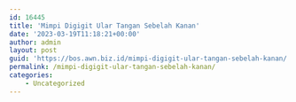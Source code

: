 ```yaml
---
id: 16445
title: 'Mimpi Digigit Ular Tangan Sebelah Kanan'
date: '2023-03-19T11:18:21+00:00'
author: admin
layout: post
guid: 'https://bos.awn.biz.id/mimpi-digigit-ular-tangan-sebelah-kanan/'
permalink: /mimpi-digigit-ular-tangan-sebelah-kanan/
categories:
    - Uncategorized
---
```



